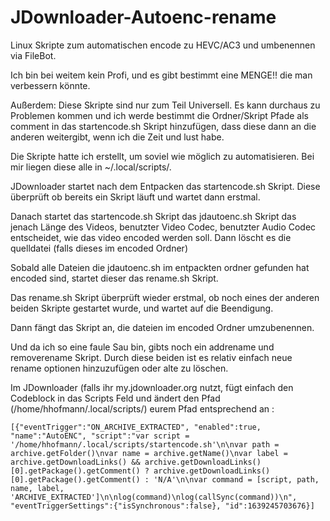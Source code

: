 # JDownloader-Autoenc-rename
Linux Skripte zum automatischen encode zu HEVC/AC3 und umbenennen via FileBot.

Ich bin bei weitem kein Profi, und es gibt bestimmt eine MENGE!! die man verbessern könnte.

Außerdem: Diese Skripte sind nur zum Teil Universell. Es kann durchaus zu Problemen kommen und ich werde bestimmt die Ordner/Skript Pfade als comment in das startencode.sh Skript hinzufügen, dass diese dann an die anderen weitergibt, wenn ich die Zeit und lust habe.

Die Skripte hatte ich erstellt, um soviel wie möglich zu automatisieren.
Bei mir liegen diese alle in ~/.local/scripts/.

JDownloader startet nach dem Entpacken das startencode.sh Skript. Diese überprüft ob bereits ein Skript läuft und wartet dann erstmal.

Danach startet das startencode.sh Skript das jdautoenc.sh Skript das jenach Länge des Videos, benutzter Video Codec, benutzter Audio Codec entscheidet, wie das video encoded werden soll. Dann löscht es die quelldatei (falls dieses im encoded Ordner)

Sobald alle Dateien die jdautoenc.sh im entpackten ordner gefunden hat encoded sind, startet dieser das rename.sh Skript.

Das rename.sh Skript überprüft wieder erstmal, ob noch eines der anderen beiden Skripte gestartet wurde, und wartet auf die Beendigung.

Dann fängt das Skript an, die dateien im encoded Ordner umzubenennen.


Und da ich so eine faule Sau bin, gibts noch ein addrename und removerename Skript. Durch diese beiden ist es relativ einfach neue rename optionen hinzuzufügen oder alte zu löschen.

Im JDownloader (falls ihr my.jdownloader.org nutzt, fügt einfach den Codeblock in das Scripts Feld und ändert den Pfad (/home/hhofmann/.local/scripts/) eurem Pfad entsprechend an :

 
```
[{"eventTrigger":"ON_ARCHIVE_EXTRACTED", "enabled":true, "name":"AutoENC", "script":"var script = '/home/hhofmann/.local/scripts/startencode.sh'\n\nvar path = archive.getFolder()\nvar name = archive.getName()\nvar label = archive.getDownloadLinks() && archive.getDownloadLinks()[0].getPackage().getComment() ? archive.getDownloadLinks()[0].getPackage().getComment() : 'N/A'\n\nvar command = [script, path, name, label, 'ARCHIVE_EXTRACTED']\n\nlog(command)\nlog(callSync(command))\n", "eventTriggerSettings":{"isSynchronous":false}, "id":1639245703676}]
```

